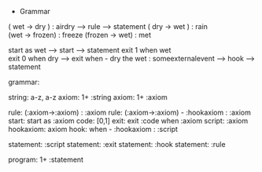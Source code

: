 
- Grammar 
 
( wet -> dry ) : airdry              --> rule --> statement
( dry -> wet ) : rain 	
(wet -> frozen) : freeze
(frozen -> wet) : met

start as wet						--> start --> statement
exit 1 when wet						
exit 0 when dry							--> exit
when - dry the wet : someexternalevent	--> hook --> statement


grammar:

string: a-z, a-z
axiom: 1+ :string
axiom: 1+ :axiom

rule: (:axiom->:axiom) : :axiom
rule: (:axiom->:axiom) - :hookaxiom : :axiom
start: start as :axiom
code: [0,1]
exit: exit :code when :axiom
script: :axiom
hookaxiom: axiom
hook: when - :hookaxiom : :script

statement: :script
statement: :exit
statement: :hook
statement: :rule

program: 1+ :statement